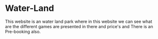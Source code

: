 # Water-Land
This website is an water land park where in this website we can see what are the different games are presented in there and price's and There is an Pre-booking also.
